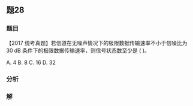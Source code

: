 ## 题28
### 题目
【2017 统考真题】若信道在无噪声情况下的极限数据传输速率不小于信噪比为 ${30}\mathrm{\;{dB}}$ 条件下的极限数据传输速率，则信号状态数至少是 ( )。

A. 4 B. 8 C. 16 D. 32
### 分析

### 解